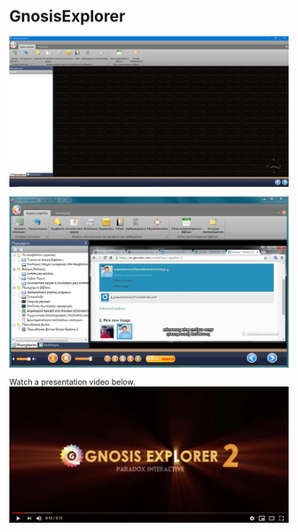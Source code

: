 # GnosisExplorer

![Image1](/pics/Screenshot_1.jpg)

![Image2](/pics/GnosisExplorer_v2.jpg)

Watch a presentation video below.
[<img src="/pics/Screenshot_2.jpg" >](https://youtu.be/nsKJGLMPJqI)
